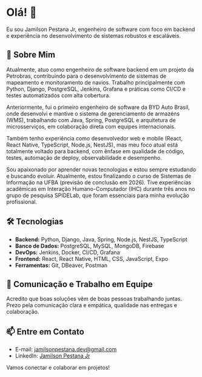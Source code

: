 # Olá! 👋

Eu sou Jamilson Pestana Jr, engenheiro de software com foco em backend e experiência no desenvolvimento de sistemas robustos e escaláveis.

## 🚀 Sobre Mim

Atualmente, atuo como engenheiro de software backend em um projeto da Petrobras, contribuindo para o desenvolvimento de sistemas de mapeamento e monitoramento de navios. Trabalho principalmente com Python, Django, PostgreSQL, Jenkins, Grafana e práticas como CI/CD e testes automatizados com alta cobertura.

Anteriormente, fui o primeiro engenheiro de software da BYD Auto Brasil, onde desenvolvi e mantive o sistema de gerenciamento de armazéns (WMS), trabalhando com Java, Spring, PostgreSQL e arquitetura de microsserviços, em colaboração direta com equipes internacionais.

Também tenho experiência como desenvolvedor web e mobile (React, React Native, TypeScript, Node.js, NestJS), mas meu foco atual está totalmente voltado para backend, com ênfase em qualidade de código, testes, automação de deploy, observabilidade e desempenho.

Sou apaixonado por aprender novas tecnologias e estou sempre estudando e buscando evoluir. Atualmente, estou finalizando o curso de Sistemas de Informação na UFBA (previsão de conclusão em 2026). Tive experiências acadêmicas em Interação Humano-Computador (IHC) durante três anos no grupo de pesquisa SPIDELab, que foram essenciais para minha evolução profissional.

## 🛠️ Tecnologias

- **Backend:** Python, Django, Java, Spring, Node.js, NestJS, TypeScript
- **Banco de Dados:** PostgreSQL, MySQL, MongoDB, Firebase
- **DevOps:** Jenkins, Docker, CI/CD, Grafana
- **Frontend:** React, React Native, HTML, CSS, JavaScript, Expo
- **Ferramentas:** Git, DBeaver, Postman


## 👥 Comunicação e Trabalho em Equipe

Acredito que boas soluções vêm de boas pessoas trabalhando juntas. Prezo pela comunicação clara e empática, qualidade nas entregas e colaboração.

## 📫 Entre em Contato

- E-mail: [jamilsonpestana.dev@gmail.com](mailto:jamilsonpestana.dev@gmail.com)
- LinkedIn: [Jamilson Pestana Jr](https://www.linkedin.com/in/jamilsonpestana/)

Vamos conectar e colaborar em projetos!
